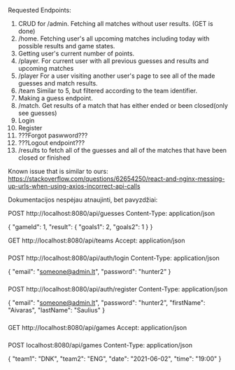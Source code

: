 Requested Endpoints: 
1. CRUD for /admin. Fetching all matches without user results. (GET is done)
2. /home. Fetching user's all upcoming matches including today with possible results and game states.
3. Getting user's current number of points.
4. /player. For current user with all previous guesses and results and upcoming matches
5. /player For a user visiting another user's page to see all of the made guesses and match results.
6. /team Similar to 5, but filtered according to the team identifier.
7. Making a guess endpoint.
8. /match. Get results of a match that has either ended or been closed(only see guesses)
9. Login
10. Register
11. ???Forgot paswword???
12. ???Logout endpoint???
13. /results to fetch all of the guesses and all of the matches that have been closed or finished

Known issue that is similar to ours:
https://stackoverflow.com/questions/62654250/react-and-nginx-messing-up-urls-when-using-axios-incorrect-api-calls



Dokumentacijos nespėjau atnaujinti, bet pavyzdžiai:


POST http://localhost:8080/api/guesses
Content-Type: application/json

{
"gameId": 1,
"result": {
"goals1": 2,
"goals2": 1
}
}


GET http://localhost:8080/api/teams
Accept: application/json

###

POST http://localhost:8080/api/auth/login
Content-Type: application/json

{
"email":  "someone@admin.lt",
"password": "hunter2"
}

###
POST http://localhost:8080/api/auth/register
Content-Type: application/json

{
"email": "someone@admin.lt",
"password": "hunter2",
"firstName": "Aivaras",
"lastName": "Saulius"
}

###
GET http://localhost:8080/api/games
Accept: application/json


###
POST localhost:8080/api/games
Content-Type: application/json

{
"team1": "DNK",
"team2": "ENG",
"date": "2021-06-02",
"time": "19:00"
}

